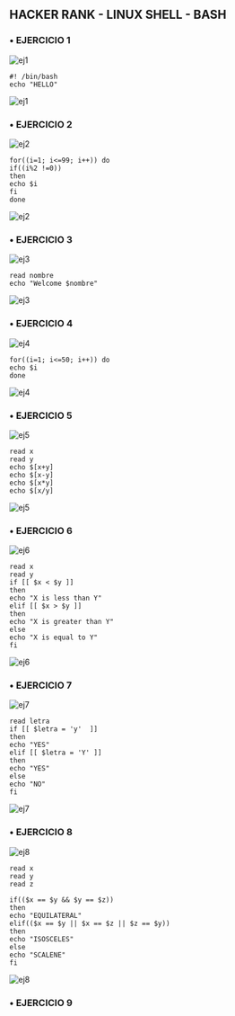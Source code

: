 ## HACKER RANK - LINUX SHELL - BASH
### • EJERCICIO 1
![ej1](/images/hackerrank/hacker1.png)

```
#! /bin/bash
echo "HELLO"
```

![ej1](/images/hackerrank/hacker1r.png)

### • EJERCICIO 2
![ej2](/images/hackerrank/hacker2.png)

```
for((i=1; i<=99; i++)) do
if((i%2 !=0))
then
echo $i
fi
done
```

![ej2](/images/hackerrank/hacker2r.png)

### • EJERCICIO 3
![ej3](/images/hackerrank/hacker3.png)

```
read nombre
echo "Welcome $nombre"
```

![ej3](/images/hackerrank/hacker3r.png)

### • EJERCICIO 4
![ej4](/images/hackerrank/hacker4.png)

```
for((i=1; i<=50; i++)) do
echo $i
done
```

![ej4](/images/hackerrank/hacker4r.png)

### • EJERCICIO 5
![ej5](/images/hackerrank/hacker5.png)

```
read x
read y
echo $[x+y]
echo $[x-y]
echo $[x*y]
echo $[x/y]
```

![ej5](/images/hackerrank/hacker5r.png)

### • EJERCICIO 6
![ej6](/images/hackerrank/hacker6.png)

```
read x
read y
if [[ $x < $y ]]
then
echo "X is less than Y"
elif [[ $x > $y ]]
then 
echo "X is greater than Y"
else
echo "X is equal to Y"
fi
```
![ej6](/images/hackerrank/hacker6r.png)

### • EJERCICIO 7
![ej7](/images/hackerrank/hacker7.png)

```
read letra
if [[ $letra = 'y'  ]]
then
echo "YES"
elif [[ $letra = 'Y' ]]
then
echo "YES"
else
echo "NO"
fi
```
![ej7](/images/hackerrank/hacker7r.png)

### • EJERCICIO 8
![ej8](/images/hackerrank/hacker8.png)

```
read x
read y
read z

if(($x == $y && $y == $z)) 
then
echo "EQUILATERAL"
elif(($x == $y || $x == $z || $z == $y))
then
echo "ISOSCELES"
else
echo "SCALENE"
fi
```
![ej8](/images/hackerrank/hacker8r.png)

### • EJERCICIO 9
